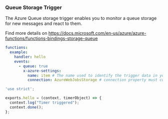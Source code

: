 ### Queue Storage Trigger
    
The Azure Queue storage trigger enables you to monitor a queue storage for new messages and react to them.

Find more details on https://docs.microsoft.com/en-us/azure/azure-functions/functions-bindings-storage-queue

```yaml
functions:
  example:
    handler: hello
    events:
      - queue: true
        x-azure-settings:
          name: item # The name used to identify the trigger data in your code
          connection: AzureWebJobsStorage # connection property must contain the name of an app setting that contains a storage connection string. 
```

```javascript
'use strict';

exports.hello = (context, timerObject) => {
  context.log("Timer triggered");
  context.done();
};
```

